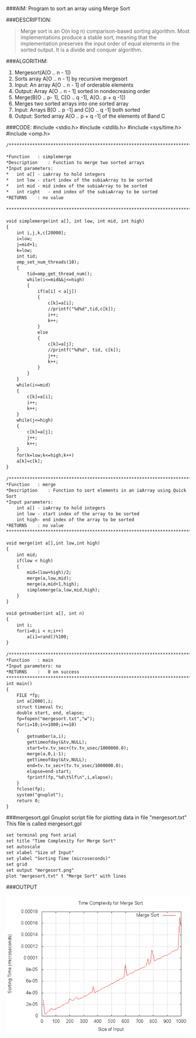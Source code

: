 ###AIM: 
Program to sort an array using Merge Sort

###DESCRIPTION: 
>Merge sort is an O(n log n) comparison-based sorting algorithm. Most implementations produce a stable sort, meaning that the implementation preserves the input order of equal elements in the sorted output. It is a divide and conquer algorithm.

###ALGORITHM:

1. Mergesort(A[O .. n - 1])
2. Sorts array A[O .. n - 1] by recursive mergesort
3. Input: An array A[O .. n - 1] of orderable elements
4. Output: Array A[O .. n - 1] sorted in nondecreasing order
5. Merge(B[O .. p- 1], C[O .. q -1], A[O.. p + q -1])
6. Merges two sorted arrays into one sorted array
7. Input: Arrays B[O .. p -1] and C[O .. q -1] both sorted
8. Output: Sorted array A[O .. p + q -1] of the elements of Band C


###CODE:
	 #include <stdio.h>
	 #include <stdlib.h>
	 #include <sys/time.h>
	 #include <omp.h>


	/******************************************************************************

	*Function	: simplemerge
	*Description	: Function to merge two sorted arrays
	*Input parameters:
	*	int a[] - iaArray to hold integers
	*	int low	- start index of the subiaArray to be sorted
	*	int mid	- mid index of the subiaArray to be sorted
	*	int right	- end index of the subiaArray to be sorted
	*RETURNS	: no value

	******************************************************************************/

	void simplemerge(int a[], int low, int mid, int high) 
	{ 
		int i,j,k,c[20000]; 
		i=low; 
		j=mid+1; 
		k=low; 
		int tid; 
		omp_set_num_threads(10); 
		{ 
			tid=omp_get_thread_num(); 
			while(i<=mid&&j<=high) 
			{ 
				if(a[i] < a[j]) 
				{ 
					c[k]=a[i]; 
					//printf("%d%d",tid,c[k]); 
					i++; 
					k++; 	 
				} 
				else 
				{ 
					c[k]=a[j]; 
					//printf("%d%d", tid, c[k]); 
					j++; 
					k++; 			 
				} 
			} 
		} 
		while(i<=mid) 
		{ 
			c[k]=a[i]; 
			i++; 
			k++; 
		} 
		while(j<=high) 
		{ 
			c[k]=a[j]; 
			j++; 
			k++; 
		} 
		for(k=low;k<=high;k++) 
		a[k]=c[k]; 
	} 

	/******************************************************************************
	*Function	: merge
	*Description	: Function to sort elements in an iaArray using Quick Sort
	*Input parameters:
		int a[] - iaArray to hold integers
		int low	- start index of the array to be sorted
		int high- end index of the array to be sorted
	*RETURNS	: no value
	******************************************************************************/

	void merge(int a[],int low,int high) 
	{ 
		int mid; 
		if(low < high) 
		{ 
			mid=(low+high)/2; 
			merge(a,low,mid); 
			merge(a,mid+1,high); 
			simplemerge(a,low,mid,high); 
		} 
	} 

	void getnumber(int a[], int n) 
	{ 
		int i; 
		for(i=0;i < n;i++) 
			a[i]=rand()%100; 
	} 

	/******************************************************************************
	*Function	: main
	*Input parameters: no
	*RETURNS	:	0 on success
	******************************************************************************/
	int main() 
	{ 
		FILE *fp; 
		int a[2000],i; 
		struct timeval tv; 
		double start, end, elapse; 
		fp=fopen("mergesort.txt","w"); 
		for(i=10;i<=1000;i+=10) 
		{ 
			getnumber(a,i); 
			gettimeofday(&tv,NULL); 
			start=tv.tv_sec+(tv.tv_usec/1000000.0); 
			merge(a,0,i-1); 
			gettimeofday(&tv,NULL); 
			end=tv.tv_sec+(tv.tv_usec/1000000.0); 
			elapse=end-start; 
			fprintf(fp,"%d\t%lf\n",i,elapse); 		 
		} 
		fclose(fp); 
		system("gnuplot"); 
		return 0; 
	} 

###mergesort.gpl
Gnuplot script file for plotting data in file "mergesort.txt"
This file is called       mergesort.gpl

	set terminal png font arial
	set title "Time Complexity for Merge Sort"
	set autoscale
	set xlabel "Size of Input"
	set ylabel "Sorting Time (microseconds)"
	set grid
	set output "mergesort.png"
	plot "mergesort.txt" t "Merge Sort" with lines

###OUTPUT

![ScreenShot of Output](mergesort.png)
